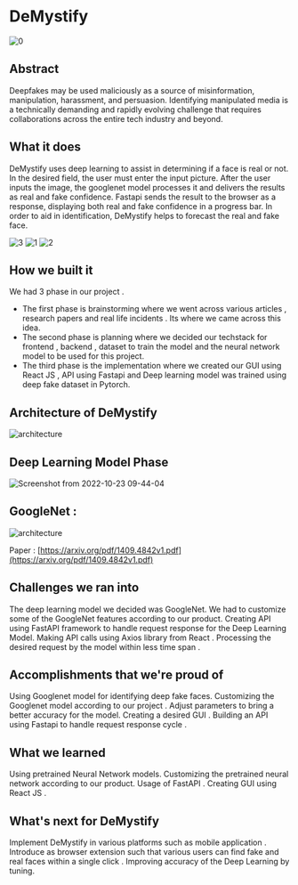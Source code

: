 # DeMystify 
![0](https://user-images.githubusercontent.com/73429989/197376959-332cc585-c1b4-4d90-8b61-7a52e2517574.png)

## Abstract 
Deepfakes may be used maliciously as a source of misinformation, manipulation, harassment, and persuasion. Identifying manipulated media is a technically demanding and rapidly evolving challenge that requires collaborations across the entire tech industry and beyond.

## What it does
DeMystify uses deep learning to assist in determining if a face is real or not. In the desired field, the user must enter the input picture. After the user inputs the image, the googlenet model processes it and delivers the results as real and fake confidence. Fastapi sends the result to the browser as a response, displaying both real and fake confidence in a progress bar. In order to aid in identification, DeMystify helps to forecast the real and fake face.

![3](https://user-images.githubusercontent.com/73429989/197376943-81f35a15-af11-4689-ad4c-7cd657ab6343.png) 
![1](https://user-images.githubusercontent.com/73429989/197376938-623215a9-ac97-4a86-8d2c-0f8fe1450726.png)
![2](https://user-images.githubusercontent.com/73429989/197376941-8d9737be-fdf4-4c93-9447-97e7b964dcdc.png)


## How we built it
We had 3 phase in our project . 
- The first phase is brainstorming where we went across various articles , research papers and real life incidents . Its where we came across this idea. 
- The second phase is planning where we decided our techstack for frontend , backend , dataset to train the model and the neural network model to be used for this project. 
- The third phase is the implementation where we created our GUI using React JS , API using Fastapi and Deep learning model was trained using deep fake dataset in Pytorch. 

## Architecture of DeMystify
![architecture](https://user-images.githubusercontent.com/73429989/197374896-a9467f9c-3639-4ea9-be95-d9a3ceabc710.png)

## Deep Learning Model Phase 
![Screenshot from 2022-10-23 09-44-04](https://user-images.githubusercontent.com/73429989/197374897-3033ad35-7409-4d4d-a3a8-013b6f155fe0.png)

## GoogleNet :
![architecture](https://production-media.paperswithcode.com/models/googlenet_eq5hRP7.png)
 
Paper : [https://arxiv.org/pdf/1409.4842v1.pdf](https://arxiv.org/pdf/1409.4842v1.pdf)

## Challenges we ran into
The deep learning model we decided was GoogleNet. We had to customize some of the GoogleNet features according to our product. Creating API using FastAPI framework to handle request response for the Deep Learning Model. Making API calls using Axios library from React . Processing the desired request by the model within less time span .

## Accomplishments that we're proud of
Using Googlenet model for identifying deep fake faces. Customizing the Googlenet model according to our project . Adjust parameters to bring a better accuracy for the model. Creating a desired GUI . Building an API using Fastapi to handle request response cycle . 

## What we learned
Using pretrained Neural Network models. Customizing the pretrained neural network according to our product.  Usage of FastAPI . Creating GUI using React JS .

## What's next for DeMystify
Implement DeMystify in various platforms such as mobile application . Introduce as browser extension such that various users can find fake and real faces within a single click . Improving accuracy of the Deep Learning by tuning.
